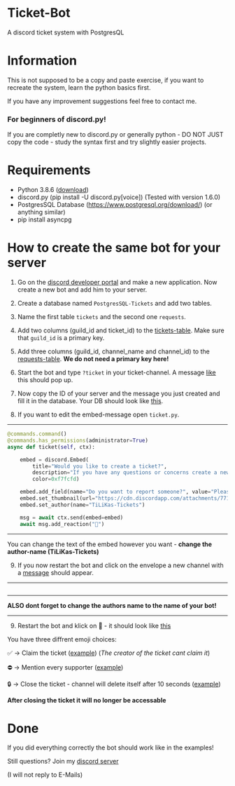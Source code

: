 # Ticket-Bot
A discord ticket system with PostgresQL

# Information
This is not supposed to be a copy and paste exercise, if you want to recreate the system, learn the python basics first. 

If you have any improvement suggestions feel free to contact me.

### For beginners of discord.py!

If you are completly new to discord.py or generally python - DO NOT JUST copy the code - study the syntax first and try slightly easier projects. 

# Requirements

- Python 3.8.6 ([download](https://www.python.org/downloads/release/python-386/))
- discord.py (pip install -U discord.py[voice]) (Tested with version 1.6.0)
- PostgresSQL Database (https://www.postgresql.org/download/) (or anything similar)
- pip install asyncpg

# How to create the same bot for your server
1. Go on the [discord developer portal](https://discord.com/developers/applications) and make a new application. Now create a new bot and add him to your server.

2. Create a database named ``PostgresSQL-Tickets`` and add two tables.  

3. Name the first table ``tickets`` and the second one ``requests``. 

4. Add two columns (guild_id and ticket_id) to the [tickets-table](https://cdn.discordapp.com/attachments/771635939700768769/827459057223860254/unknown.png). Make sure that ``guild_id`` is a primary key.

5. Add three columns (guild_id, channel_name and channel_id) to the [requests-table](https://cdn.discordapp.com/attachments/771635939700768769/827459186870190100/unknown.png). **We do not need a primary key here!**

6. Start the bot and type ``?ticket`` in your ticket-channel. A message [like](https://cdn.discordapp.com/attachments/771635939700768769/827460503185653790/unknown.png) this should pop up.

7. Now copy the ID of your server and the message you just created and fill it in the database. Your DB should look like [this](https://cdn.discordapp.com/attachments/771635939700768769/827460984628183060/unknown.png).

8. If you want to edit the embed-message open ``ticket.py``.

---------------------------------------------------------------------------------------------------------------------------------------------------------------------
```python
@commands.command()
@commands.has_permissions(administrator=True)
async def ticket(self, ctx):

    embed = discord.Embed(
        title="Would you like to create a ticket?", 
        description="If you have any questions or concerns create a new ticket by clicking on the emoji below this message.", 
        color=0xf7fcfd)

    embed.add_field(name="Do you want to report someone?", value="Please contact a supporter or moderator directly!", inline=True)
    embed.set_thumbnail(url="https://cdn.discordapp.com/attachments/771635939700768769/773121323341578250/external-content.duckduckgo.com.png")
    embed.set_author(name="TiLiKas-Tickets")

    msg = await ctx.send(embed=embed)
    await msg.add_reaction("📩")
```
---------------------------------------------------------------------------------------------------------------------------------------------------------------------

You can change the text of the embed however you want - **change the author-name (TiLiKas-Tickets)**

9. If you now restart the bot and click on the envelope a new channel with a [message](https://cdn.discordapp.com/attachments/771635939700768769/827462375803191326/unknown.png) should appear.



---------------------------------------------------------------------------------------------------------------------------------------------------------------------
```python

```
---------------------------------------------------------------------------------------------------------------------------------------------------------------------

**ALSO dont forget to change the authors name to the name of your bot!**

---------------------------------------------------------------------------------------------------------------------------------------------------------------------

9. Restart the bot and klick on 📩  - it should look like [this](https://cdn.discordapp.com/attachments/771635939700768769/798487685471797328/unknown.png)

You have three diffrent emoji choices:

✅ -> Claim the ticket ([example](https://cdn.discordapp.com/attachments/771635939700768769/798489702093029376/unknown.png)) (*The creator of the ticket cant claim it*)

⛔ -> Mention every supporter ([example](https://cdn.discordapp.com/attachments/771635939700768769/798487939063087133/unknown.png))

🔒 -> Close the ticket - channel will delete itself after 10 seconds ([example](https://cdn.discordapp.com/attachments/771635939700768769/798488068038328330/unknown.png))

**After closing the ticket it will no longer be accessable**

# Done

If you did everything correctly the bot should work like in the examples!

Still questions? Join my [discord server](https://discord.gg/WRH22qat76)

(I will not reply to E-Mails)
